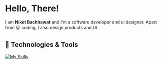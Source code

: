 <!-- GitHub Profile README -->

<!--[![Header](https://raw.githubusercontent.com/uiuxarghya/uiuxarghya/main/.github/assets/header.png)](https://github.com/codingniket)-->

# Hello, There! 

I am **Niket Bachhawat** and I'm a software developer and ui designer. Apart from 💻 coding, I also design products and UI.

## 🔧 Technologies & Tools
[![My Skills](https://skillicons.dev/icons?i=js,html,css,java,c,react,nextjs,tailwindcss,mongodb,python,vscode,vercel,prisma,photoshop,replit,illustratot)](https://skillicons.dev)
